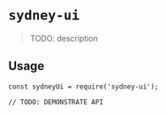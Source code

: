 # `sydney-ui`

> TODO: description

## Usage

```
const sydneyUi = require('sydney-ui');

// TODO: DEMONSTRATE API
```
